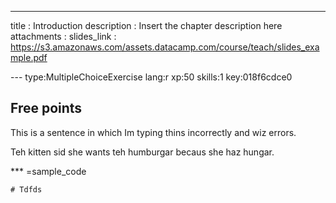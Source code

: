 ---
title       : Introduction
description : Insert the chapter description here
attachments :
  slides_link : https://s3.amazonaws.com/assets.datacamp.com/course/teach/slides_example.pdf

--- type:MultipleChoiceExercise lang:r xp:50 skills:1 key:018f6cdce0
## Free points

This is a sentence in which Im typing thins incorrectly and wiz errors.

Teh kitten sid she wants teh humburgar becaus she haz hungar.

*** =sample_code
```{r}
# Tdfds


```